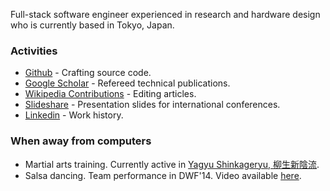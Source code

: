 Full-stack software engineer experienced in research and hardware design who is currently based in Tokyo, Japan.

### Activities
* [Github](https://github.com/jolks) - Crafting source code.
* [Google Scholar](https://scholar.google.com/citations?user=TCR-CQYAAAAJ&hl=en) - Refereed technical publications.
* [Wikipedia Contributions](https://en.wikipedia.org/wiki/Special:Contributions/J.K.S.Lau) - Editing articles.
* [Slideshare](http://www.slideshare.net/johnlaukahsoon) - Presentation slides for international conferences.
* [Linkedin](https://www.linkedin.com/in/johnlaukahsoon) - Work history.

### When away from computers
* Martial arts training. Currently active in [Yagyu Shinkageryu, 柳生新陰流](https://en.wikipedia.org/wiki/Yagy%C5%AB_Shinkage-ry%C5%AB).
* Salsa dancing. Team performance in DWF'14. Video available [here](https://www.youtube.com/watch?v=11tu9IOrhYs).

